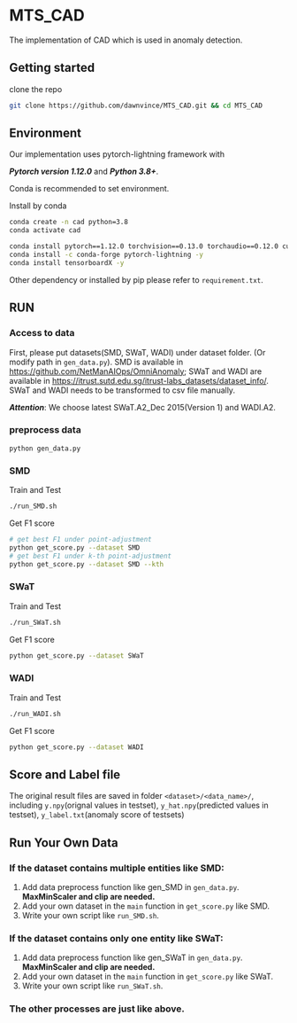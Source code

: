 # MTS_CAD
The implementation of CAD which is used in anomaly detection.

## Getting started
clone the repo
```bash
git clone https://github.com/dawnvince/MTS_CAD.git && cd MTS_CAD
```
## Environment
Our implementation uses pytorch-lightning framework with 

***Pytorch version 1.12.0*** and ***Python 3.8+***. 

Conda is recommended to set environment.

Install by conda
```bash
conda create -n cad python=3.8 
conda activate cad

conda install pytorch==1.12.0 torchvision==0.13.0 torchaudio==0.12.0 cudatoolkit=11.3 -c pytorch -y
conda install -c conda-forge pytorch-lightning -y
conda install tensorboardX -y 

```

Other dependency or installed by pip please refer to `requirement.txt`.

## RUN 

### Access to data
First, please put datasets(SMD, SWaT, WADI) under dataset folder. (Or modify path in `gen_data.py`). SMD is available in https://github.com/NetManAIOps/OmniAnomaly; SWaT and WADI are available in https://itrust.sutd.edu.sg/itrust-labs_datasets/dataset_info/. SWaT and WADI needs to be transformed to csv file manually. 

***Attention***: We choose latest SWaT.A2_Dec 2015(Version 1) and WADI.A2.

### preprocess data
```
python gen_data.py
```

### SMD
Train and Test
```bash
./run_SMD.sh
```
Get F1 score
```bash
# get best F1 under point-adjustment
python get_score.py --dataset SMD
# get best F1 under k-th point-adjustment 
python get_score.py --dataset SMD --kth
```

### SWaT
Train and Test
```bash
./run_SWaT.sh
```
Get F1 score
```bash
python get_score.py --dataset SWaT
```

### WADI
Train and Test
```bash
./run_WADI.sh
```
Get F1 score
```bash
python get_score.py --dataset WADI
```

## Score and Label file
The original result files are saved in folder `<dataset>/<data_name>/`, including `y.npy`(orignal values in testset), `y_hat.npy`(predicted values in testset), `y_label.txt`(anomaly score of testsets)

## Run Your Own Data
### If the dataset contains multiple entities like SMD:
1. Add data preprocess function like gen_SMD in `gen_data.py`. **MaxMinScaler and clip are needed.**
2. Add your own dataset in the `main` function in `get_score.py` like SMD.
3. Write your own script like `run_SMD.sh`.

### If the dataset contains only one entity like SWaT:
1. Add data preprocess function like gen_SWaT in `gen_data.py`. **MaxMinScaler and clip are needed.**
2. Add your own dataset in the `main` function in `get_score.py` like SWaT.
3. Write your own script like `run_SWaT.sh`.

### The other processes are just like above.
